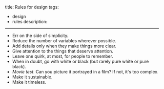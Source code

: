 title: Rules for design
tags:
  - design
  - rules
description:
---

- Err on the side of simplicity.
- Reduce the number of variables wherever possible.
- Add details only when they make things more clear.
- Give attention to the things that deserve attention.
- Leave one quirk, at most, for people to remember.
- When in doubt, go with white or black (but rarely pure white or pure black).
- *Movie test*. Can you picture it portrayed in a film? If not, it's too complex.
- Make it sustainable.
- Make it timeless.